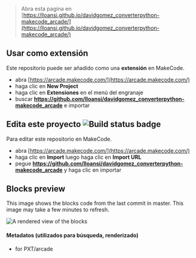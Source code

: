  


> Abra esta pagina en [https://lloansi.github.io/davidgomez_converterpython-makecode_arcade/](https://lloansi.github.io/davidgomez_converterpython-makecode_arcade/)

## Usar como extensión

Este repositorio puede ser añadido como una **extensión** en MakeCode.

* abra [https://arcade.makecode.com/](https://arcade.makecode.com/)
* haga clic en **New Project**
* haga clic en **Extensiones** en el menú del engranaje
* buscar **https://github.com/lloansi/davidgomez_converterpython-makecode_arcade** e importar

## Edita este proyecto ![Build status badge](https://github.com/lloansi/davidgomez_converterpython-makecode_arcade/workflows/MakeCode/badge.svg)

Para editar este repositorio en MakeCode.

* abra [https://arcade.makecode.com/](https://arcade.makecode.com/)
* haga clic en **Import** luego haga clic en **Import URL**
* pegue **https://github.com/lloansi/davidgomez_converterpython-makecode_arcade** y haga clic en importar

## Blocks preview

This image shows the blocks code from the last commit in master.
This image may take a few minutes to refresh.

![A rendered view of the blocks](https://github.com/lloansi/davidgomez_converterpython-makecode_arcade/raw/master/.github/makecode/blocks.png)

#### Metadatos (utilizados para búsqueda, renderizado)

* for PXT/arcade
<script src="https://makecode.com/gh-pages-embed.js"></script><script>makeCodeRender("{{ site.makecode.home_url }}", "{{ site.github.owner_name }}/{{ site.github.repository_name }}");</script>
